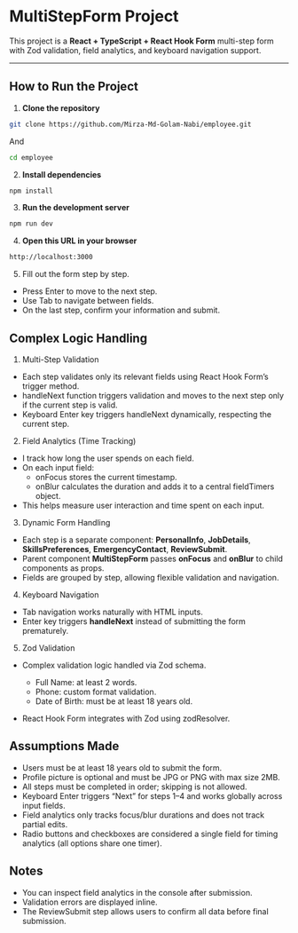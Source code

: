 # MultiStepForm Project

This project is a **React + TypeScript + React Hook Form** multi-step form with Zod validation, field analytics, and keyboard navigation support.

---

## How to Run the Project

1. **Clone the repository**

```sh
git clone https://github.com/Mirza-Md-Golam-Nabi/employee.git
```

And

```sh
cd employee
```

2. **Install dependencies**

```sh
npm install
```

3. **Run the development server**

```sh
npm run dev
```

4. **Open this URL in your browser**

```sh
http://localhost:3000
```

5. Fill out the form step by step.

- Press Enter to move to the next step.
- Use Tab to navigate between fields.
- On the last step, confirm your information and submit.

## Complex Logic Handling
1. Multi-Step Validation
- Each step validates only its relevant fields using React Hook Form’s trigger method.
- handleNext function triggers validation and moves to the next step only if the current step is valid.
- Keyboard Enter key triggers handleNext dynamically, respecting the current step.

2. Field Analytics (Time Tracking)

- I track how long the user spends on each field.
- On each input field:
  - onFocus stores the current timestamp.
  - onBlur calculates the duration and adds it to a central fieldTimers object.
- This helps measure user interaction and time spent on each input.

3. Dynamic Form Handling

- Each step is a separate component: **PersonalInfo**, **JobDetails**, **SkillsPreferences**, **EmergencyContact**, **ReviewSubmit**.
- Parent component **MultiStepForm** passes **onFocus** and **onBlur** to child components as props.
- Fields are grouped by step, allowing flexible validation and navigation.

4. Keyboard Navigation

- Tab navigation works naturally with HTML inputs.
- Enter key triggers **handleNext** instead of submitting the form prematurely.

5. Zod Validation

- Complex validation logic handled via Zod schema.
  - Full Name: at least 2 words.
  - Phone: custom format validation.
  - Date of Birth: must be at least 18 years old.

- React Hook Form integrates with Zod using zodResolver.

## Assumptions Made

- Users must be at least 18 years old to submit the form.
- Profile picture is optional and must be JPG or PNG with max size 2MB.
- All steps must be completed in order; skipping is not allowed.
- Keyboard Enter triggers “Next” for steps 1–4 and works globally across input fields.
- Field analytics only tracks focus/blur durations and does not track partial edits.
- Radio buttons and checkboxes are considered a single field for timing analytics (all options share one timer).

## Notes

- You can inspect field analytics in the console after submission.
- Validation errors are displayed inline.
- The ReviewSubmit step allows users to confirm all data before final submission.

